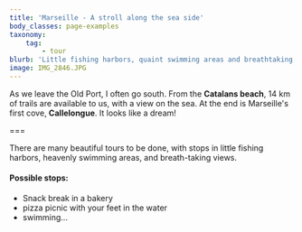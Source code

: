 ```yaml
---
title: 'Marseille - A stroll along the sea side'
body_classes: page-examples
taxonomy:
    tag:
        - tour
blurb: 'Little fishing harbors, quaint swimming areas and breathtaking views'
image: IMG_2846.JPG
---
```


As we leave the Old Port, I often go south. From the **Catalans beach**, 14 km of trails are available to us, with a view on the sea. At the end is Marseille's first cove, **Callelongue**. It looks like a dream!  

===

There are many beautiful tours to be done, with stops in little fishing harbors, heavenly swimming areas, and breath-taking views.  

#### Possible stops: 
* Snack break in a bakery
* pizza picnic with your feet in the water
* swimming...